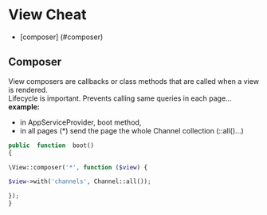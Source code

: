 # View Cheat

* [composer] (#composer)

## Composer
View composers are callbacks or class methods that are called when a view is rendered.  
Lifecycle is important. Prevents calling same queries in each page...
**example:** 
* in AppServiceProvider, boot method,
* in all pages (*) send the page the whole Channel collection (::all()...)
```php
public  function  boot()
{

\View::composer('*', function ($view) {

$view->with('channels', Channel::all());

});
}
```

<!--stackedit_data:
eyJoaXN0b3J5IjpbNTU5MzA5MjYzXX0=
-->